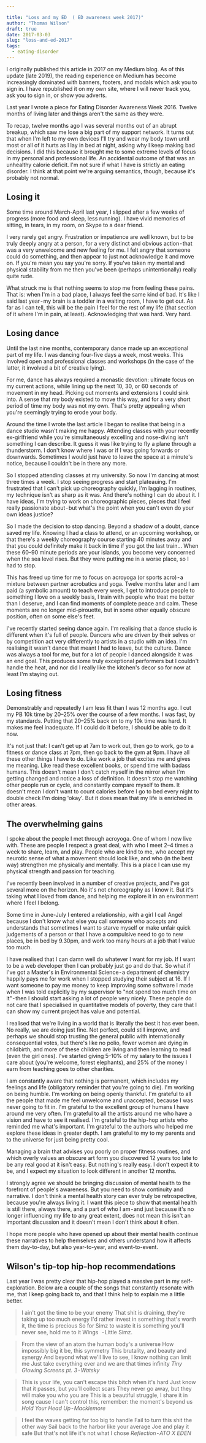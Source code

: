 ```yaml
---

title: "Loss and my ED  ( ED awareness week 2017)"
author: "Thomas Wilson"
draft: true
date: 2017-03-03
slug: "loss-and-ed-2017"
tags:
  - eating-disorder
---
```


<aside class="medium-note">
I originally published this article in 2017 on my Medium blog. As of this update (late 2019), the reading experience on Medium has become increasingly dominated with banners, footers, and modals which ask you to sign in. I have republished it on my own site, where I will never track you, ask you to sign in, or show you adverts.
</aside>

Last year I wrote a piece for Eating Disorder Awareness Week 2016. Twelve months of living later and things aren't the same as they were.

To recap, twelve months ago I was several months out of an abrupt breakup, which saw me lose a big part of my support network. It turns out that when I'm left to my own devices I'll try and wear my body town until most or all of it hurts as I lay in bed at night, asking why I keep making bad decisions. I did this because it brought me to some extreme levels of focus in my personal and professional life. An accidental outcome of that was an unhealthy calorie deficit. I'm not sure if what I have is strictly an eating disorder. I think at that point we're arguing semantics, though, because it's probably not normal.

## Losing it

Some time around March-April last year, I slipped after a few weeks of progress (more food and sleep, less running). I have vivid memories of sitting, in tears, in my room, on Skype to a dear friend.

I very rarely get angry. Frustration or impatience are well known, but to be truly deeply angry at a person, for a very distinct and obvious action - that was a very unwelcome and new feeling for me. I felt angry that someone could do something, and then appear to just not acknowledge it and move on. If you're mean you say you're sorry. If you've taken my mental and physical stability from me then you've been (perhaps unintentionally) really quite rude.

What struck me is that nothing seems to stop me from feeling these pains. That is: when I'm in a bad place, I always feel the same kind of bad. It's like I said last year - my brain is a toddler in a waiting room, I have to get out. As far as I can tell, this will be the pain I feel for the rest of my life (that section of it where I'm in pain, at least). Acknowledging that was hard. Very hard.

## Losing dance

Until the last nine months, contemporary dance made up an exceptional part of my life. I was dancing four-five days a week, most weeks. This involved open and professional classes and workshops (in the case of the latter, it involved a bit of creative lying).

For me, dance has always required a monastic devotion: ultimate focus on my current actions, while lining up the next 10, 30, or 60 seconds of movement in my head. Picking out moments and extensions I could sink into. A sense that my body existed to move this way, and for a very short period of time my body was not my own. That's pretty appealing when you're seemingly trying to erode your body.

Around the time I wrote the last article I began to realise that being in a dance studio wasn't making me happy. Attending classes with your recently ex-girlfriend while you're simultaneously excelling and nose-diving isn't something I can describe. It guess it was like trying to fly a plane through a thunderstorm. I don't know where I was or if I was going forwards or downwards. Sometimes I would just have to leave the space at a minute's notice, because I couldn't be in there any more.

So I stopped attending classes at my university. So now I'm dancing at most three times a week. I stop seeing progress and start plateauing. I'm frustrated that I can't pick up choreography quickly, I'm lagging in routines, my technique isn't as sharp as it was. And there's nothing I can do about it. I have ideas, I'm trying to work on choreographic pieces, pieces that I feel really passionate about - but what's the point when you can't even do your own ideas justice?

So I made the decision to stop dancing. Beyond a shadow of a doubt, dance saved my life. Knowing I had a class to attend, or an upcoming workshop, or that there's a weekly choreography course starting 40 minutes away and that you could definitely make it back in time if you got the last train… When these 60–90 minute periods are your islands, you become very concerned when the sea level rises. But they were putting me in a worse place, so I had to stop.

This has freed up time for me to focus on acroyoga (or sports acro) - a mixture between partner acrobatics and yoga. Twelve months later and I am paid (a symbolic amount) to teach every week, I get to introduce people to something I love on a weekly basis, I train with people who treat me better than I deserve, and I can find moments of complete peace and calm. These moments are no longer mid-pirouette, but in some other equally obscure position, often on some else's feet.

I've recently started seeing dance again. I'm realising that a dance studio is different when it's full of people. Dancers who are driven by their selves or by competition act very differently to artists in a studio with an idea. I'm realising it wasn't dance that meant I had to leave, but the culture. Dance was always a tool for me, but for a lot of people I danced alongside it was an end goal. This produces some truly exceptional performers but I couldn't handle the heat, and nor did I really like the kitchen's decor so for now at least I'm staying out.

## Losing fitness

Demonstrably and repeatedly I am less fit than I was 12 months ago. I cut my PB 10k time by 20–25% over the course of a few months. I was fast, by my standards. Putting that 20–25% back on to my 10k time was hard. It makes me feel inadequate. If I could do it before, I should be able to do it now.

It's not just that: I can't get up at 7am to work out, then go to work, go to a fitness or dance class at 7pm, then go back to the gym at 9pm. I have all these other things I have to do. Like work a job that excites me and gives me meaning. Like read these excellent books, or spend time with badass humans.
This doesn't mean I don't catch myself in the mirror when I'm getting changed and notice a loss of definition. It doesn't stop me watching other people run or cycle, and constantly compare myself to them. It doesn't mean I don't want to count calories before I go to bed every night to double check I'm doing 'okay'. But it does mean that my life is enriched in other areas.

## The overwhelming gains

I spoke about the people I met through acroyoga. One of whom I now live with. These are people I respect a great deal, with who I meet 2–4 times a week to share, learn, and play. People who are kind to me, who accept my neurotic sense of what a movement should look like, and who (in the best way) strengthen me physically and mentally. This is a place I can use my physical strength and passion for teaching.

I've recently been involved in a number of creative projects, and I've got several more on the horizon. No it's not choreography as I know it. But it's taking what I loved from dance, and helping me explore it in an environment where I feel I belong.

Some time in June-July I entered a relationship, with a girl I call Angel because I don't know what else you call someone who accepts and understands that sometimes I want to starve myself or make unfair quick judgements of a person or that I have a compulsive need to go to new places, be in bed by 9.30pm, and work too many hours at a job that I value too much.

I have realised that I can damn well do whatever I want for my job. If I want to be a web developer then I can probably just go and do that. So what if I've got a Master's in Environmental Science - a department of chemistry happily pays me for work when I stopped studying their subject at 16. If I want someone to pay me money to keep improving some software I made when I was told explicitly by my supervisor to "not spend too much time on it" - then I should start asking a lot of people very nicely. These people do not care that I specialised in quantitative models of poverty, they care that I can show my current project has value and potential.

I realised that we're living in a world that is literally the best it has ever been. No really, we are doing just fine. Not perfect, could still improve, and perhaps we should stop trusting the general public with internationally consequential votes, but there's like no polio, fewer women are dying in childbirth, and more of these children are living and then learning to read (even the girl ones). I've started giving 5–10% of my salary to the issues I care about (you're welcome, forest elephants), and 25% of the money I earn from teaching goes to other charities.

I am constantly aware that nothing is permanent, which includes my feelings and life (obligatory reminder that you're going to die). I'm working on being humble. I'm working on being openly thankful. I'm grateful to all the people that made me feel unwelcome and unaccepted, because I was never going to fit in. I'm grateful to the excellent group of humans I have around me very often. I'm grateful to all the artists around me who have a vision and have to see it realised. I'm grateful to the hip-hop artists who reminded me what's important. I'm grateful to the authors who helped me explore these ideas in greater depth. I am grateful to my to my parents and to the universe for just being pretty cool.

Managing a brain that advises you poorly on proper fitness routines, and which overly values an obscure art form you discovered 12 years too late to be any real good at it isn't easy. But nothing's really easy. I don't expect it to be, and I expect my situation to look different in another 12 months.

I strongly agree we should be bringing discussion of mental health to the forefront of people's awareness. But you need to show continuity and narrative. I don't think a mental health story can ever truly be retrospective, because you're always living it. I want this piece to show that mental health is still there, always there, and a part of who I am - and just because it's no longer influencing my life to any great extent, does not mean this isn't an important discussion and it doesn't mean I don't think about it often.

I hope more people who have opened up about their mental health continue these narratives to help themselves and others understand how it affects them day-to-day, but also year-to-year, and event-to-event.

## Wilson's tip-top hip-hop recommendations

Last year I was pretty clear that hip-hop played a massive part in my self-exploration. Below are a couple of the songs that constantly resonate with me, that I keep going back to, and that I think help to explain me a little better.

<blockquote class="hip-hop-lyric">
I ain't got the time to be your enemy
That shit is draining, they're taking up too much energy
I'd rather invest in something that's worth it, the time is precious
So for Simz to waste it is something you'll never see, hold me to it
Wings   - Little Simz.
</blockquote>

<blockquote class="hip-hop-lyric">
From the view of an atom the human body's a universe
How impossibly big it be, this symmetry
This brutality, and beauty and synergy
And beyond what we'll live to see, I know nothing can limit me
Just take everything ever and we are that times infinity
<cite>Tiny Glowing Screens pt. 3 - Watsky</cite>
</blockquote>

<blockquote class="hip-hop-lyric">
This is your life, you can't escape this bitch when it's hard
Just know that it passes, but you'll collect scars
They never go away, but they will make you who you are
This is a beautiful struggle, I share it in song cause
I can't control this, remember: the moment's beyond us
<cite>Hold Your Head Up - Macklemore</cite>
</blockquote>

<blockquote class="hip-hop-lyric">
I feel the waves getting far too big to handle
Fail to turn this shit the other way
Sail back to the harbor like your average Joe and play it safe
But that's not life it's not what I chose
<cite>Reflection - ATO X EDEN</cite>
</blockquote>
